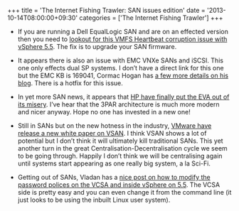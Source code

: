 +++
title = 'The Internet Fishing Trawler: SAN issues edition'
date = '2013-10-14T08:00:00+09:30'
categories = ['The Internet Fishing Trawler']
+++

* If you are running a Dell EqualLogic SAN and are on an effected version
    then you need to [lookout for this VMFS Heartbeat corruption issue with
    vSphere 5.5](http://kb.vmware.com/kb/2049103). The fix is to upgrade your
    SAN firmware.

* It appears there is also an issue with EMC VNXe SANs and iSCSI. This one
    only effects dual SP systems. I don’t have a direct link for this one but
    the EMC KB is 169041, Cormac Hogan has [a few more details on his blog](http://cormachogan.com/2013/10/09/heads-up-emc-vnxe-iscsi-issue/).
    There is a hotfix for this issue.

* In yet more SAN news, it appears that [HP have finally put the EVA out of
    its misery][1]. I’ve hear that the 3PAR architecture is much more modern
    and nicer anyway. Hope no one has invested in a new one!

* Still in SANs but on the new hotness in the industry, [VMware have release
    a new white paper on VSAN](https://www.vmware.com/resources/techresources/10391).
    I think VSAN shows a lot of potential but I don’t think it will ultimately
    kill traditional SANs. This yet another turn in the great
    Centralisation-Decentralisation cycle we seem to be going through. Happily
    I don’t think we will be centralising again until systems start appearing
    as one really big system, a la Sci-Fi.

* Getting out of SANs, Vladan has a [nice post on how to modify the password
    polices on the VCSA and inside vSphere on 5.5](http://www.vladan.fr/how-to-change-the-default-password-policies-in-vsphere-5-5/).
    The VCSA side is pretty easy and you can even change it from the command
    line (it just looks to be using the inbuilt Linux user system).

[1]: http://www.vmguru.nl/wordpress/2013/10/hp-finally-killed-the-eva/
